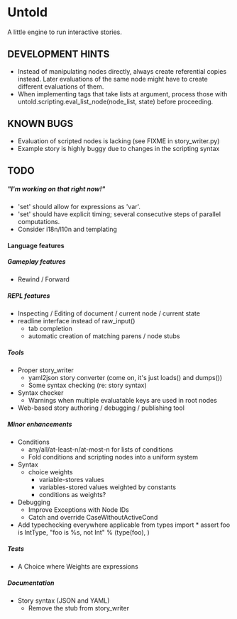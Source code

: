 Untold
======

A little engine to run interactive stories. 

DEVELOPMENT HINTS
-----------------

* Instead of manipulating nodes directly, always create referential copies
  instead. Later evaluations of the same node might have to create different
  evaluations of them.
* When implementing tags that take lists at argument, process those with
  untold.scripting.eval_list_node(node_list, state) before proceeding.

KNOWN BUGS
----------

* Evaluation of scripted nodes is lacking (see FIXME in story_writer.py)
* Example story is highly buggy due to changes in the scripting syntax

TODO
----

##### "I'm working on that right now!"
* 'set' should allow for expressions as 'var'.
* 'set' should have explicit timing; several consecutive steps of parallel computations.
* Consider i18n/l10n and templating

#### Language features

##### Gameplay features
* Rewind / Forward

##### REPL features
* Inspecting / Editing of document / current node / current state
* readline interface instead of raw_input()
  * tab completion
  * automatic creation of matching parens / node stubs

##### Tools
* Proper story_writer
  * yaml2json story converter (come on, it's just loads() and dumps())
  * Some syntax checking (re: story syntax)
* Syntax checker
  * Warnings when multiple evaluatable keys are used in root nodes
* Web-based story authoring / debugging / publishing tool

##### Minor enhancements
* Conditions
  * any/all/at-least-n/at-most-n for lists of conditions
  * Fold conditions and scripting nodes into a uniform system
* Syntax
  * choice weights
    * variable-stores values
    * variables-stored values weighted by constants
    * conditions as weights?
* Debugging
  * Improve Exceptions with Node IDs
  * Catch and override CaseWithoutActiveCond
* Add typechecking everywhere applicable
      from types import *
      assert foo is IntType, "foo is %s, not Int" % (type(foo), )

##### Tests
* A Choice where Weights are expressions

##### Documentation
* Story syntax (JSON and YAML)
  * Remove the stub from story_writer

